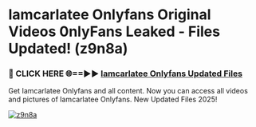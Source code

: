 # Iamcarlatee Onlyfans Original Videos 0nlyFans Leaked - Files Updated! (z9n8a)

<h3>🔴 CLICK HERE 🌐==►► <a href="https://tinyurl.com/ehrbuxhb" rel="nofollow">Iamcarlatee Onlyfans Updated Files</a></h3>

Get Iamcarlatee Onlyfans and all content. Now you can access all videos and pictures of Iamcarlatee Onlyfans. New Updated Files 2025!

[![z9n8a](https://i.imgur.com/lVYEuWS.gif)](https://tinyurl.com/ehrbuxhb)
